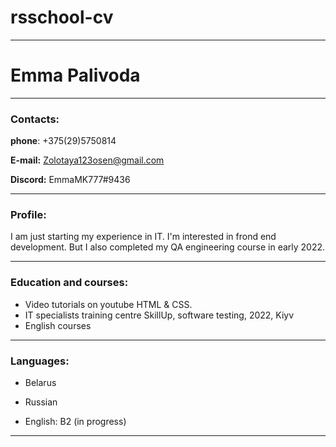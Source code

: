 # rsschool-cv
___
# Emma Palivoda

---
### Contacts: 
__phone__: +375(29)5750814


__E-mail:__ Zolotaya123osen@gmail.com


__Discord:__ EmmaMK777#9436


___
### Profile:
 I am just starting my experience in IT. I'm interested in frond end development. But I also completed my QA engineering course in early 2022.
___
### Education and courses:
* Video tutorials on youtube HTML & CSS.
* IT specialists training centre SkillUp, software testing, 2022, Kiyv
* English courses
___
### Languages: 

* Belarus

* Russian

* English: В2 (in progress)
___
